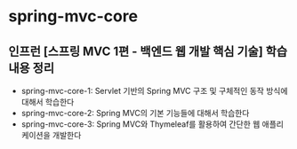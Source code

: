 # spring-mvc-core

## 인프런 [스프링 MVC 1편 - 백엔드 웹 개발 핵심 기술] 학습 내용 정리

- spring-mvc-core-1: Servlet 기반의 Spring MVC 구조 및 구체적인 동작 방식에 대해서 학습한다
- spring-mvc-core-2: Spring MVC의 기본 기능들에 대해서 학습한다
- spring-mvc-core-3: Spring MVC와 Thymeleaf를 활용하여 간단한 웹 애플리케이션을 개발한다
